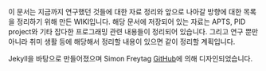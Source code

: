 이 문서는 지금까지 연구했던 것들에 대한 자료 정리와 앞으로 나아갈 방향에 대한 목록을 정리하기 위해 만든 WIKI입니다. 
해당 문서에 저장되어 있는 자료는 APTS, PID project와 기타 잡다한 프로그래밍 관련 내용들이 정리되어 있습니다.
그리고 연구 뿐만 아니라 취미 생활 등에 해당해서 정리할 내용이 있으면 같이 정리할 계획입니다.

Jekyll을 바탕으로 만들어졌으며 Simon Freytag [GitHub](https://github.com/sfreytag/friday-theme)에 의해 디자인되었습니다.
